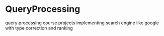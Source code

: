 # QueryProcessing
query processing course  projects implementing search engine like google with type correction and ranking 
